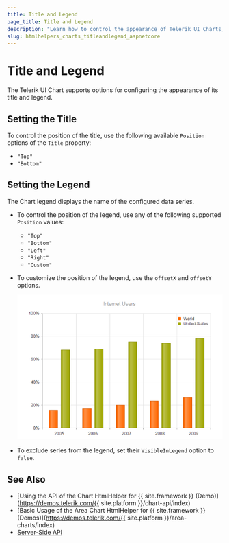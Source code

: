 ```yaml
---
title: Title and Legend
page_title: Title and Legend
description: "Learn how to control the appearance of Telerik UI Charts, change their themes and manage their animated transitions."
slug: htmlhelpers_charts_titleandlegend_aspnetcore
---
```


# Title and Legend

The Telerik UI Chart supports options for configuring the appearance of its title and legend.

## Setting the Title

To control the position of the title, use the following available `Position` options of the `Title` property:

* `"Top"`
* `"Bottom"`

## Setting the Legend

The Chart legend displays the name of the configured data series.

* To control the position of the legend, use any of the following supported `Position` values:

    * `"Top"`
    * `"Bottom"`
    * `"Left"`
    * `"Right"`
    * `"Custom"`

* To customize the position of the legend, use the `offsetX` and `offsetY` options.

    ![Custom legend position](../images/chart-legend-custom-position.png)

* To exclude series from the legend, set their `VisibleInLegend` option to `false`.

## See Also

* [Using the API of the Chart HtmlHelper for {{ site.framework }} (Demo)](https://demos.telerik.com/{{ site.platform }}/chart-api/index)
* [Basic Usage of the Area Chart HtmlHelper for {{ site.framework }} (Demos)](https://demos.telerik.com/{{ site.platform }}/area-charts/index)
* [Server-Side API](/api/chart)
